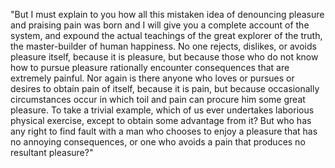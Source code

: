 "But I must explain to you how all this mistaken idea of denouncing pleasure and praising pain was born and I will give you a complete account of the system,
and expound the actual teachings of the great explorer of the truth, the master-builder of human happiness. No one rejects, dislikes, or avoids pleasure itself,
because it is pleasure, but because those who do not know how to pursue pleasure rationally encounter consequences that are extremely painful. Nor again 
is there anyone who loves or pursues or desires to obtain pain of itself, because it is pain, but because occasionally circumstances occur in which toil
and pain can procure him some great pleasure. To take a trivial example, which of us ever undertakes laborious physical exercise, 
except to obtain some advantage from it? But who has any right to find fault with a man who chooses to enjoy a pleasure that has no
annoying consequences, or one who avoids a pain that produces no resultant pleasure?"